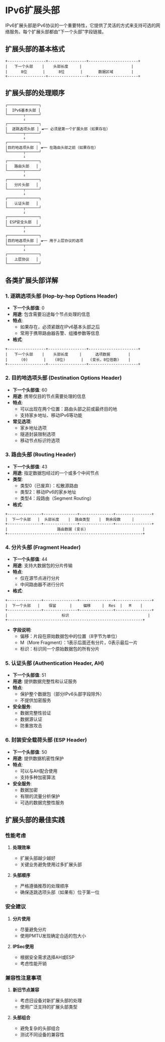 # IPv6扩展头部

IPv6扩展头部是IPv6协议的一个重要特性，它提供了灵活的方式来支持可选的网络服务。每个扩展头部都由"下一个头部"字段链接。

## 扩展头部的基本格式

```
+-----------------+-----------------+----------------------+
|   下一个头部    |    头部长度     |                      |
|      8位       |      8位       |       数据区域        |
+-----------------+-----------------+----------------------+
```

## 扩展头部的处理顺序

```
┌──────────────┐
│  IPv6基本头部 │
└───────┬──────┘
        ↓
┌──────────────┐
│  逐跳选项头部 │ ◄── 必须是第一个扩展头部（如果存在）
└───────┬──────┘
        ↓
┌──────────────┐
│目的地选项头部 │ ◄── 在路由头部之前（如果存在）
└───────┬──────┘
        ↓
┌──────────────┐
│   路由头部   │
└───────┬──────┘
        ↓
┌──────────────┐
│   分片头部   │
└───────┬──────┘
        ↓
┌──────────────┐
│   认证头部   │
└───────┬──────┘
        ↓
┌──────────────┐
│ ESP安全头部  │
└───────┬──────┘
        ↓
┌──────────────┐
│目的地选项头部 │ ◄── 用于上层协议的选项
└───────┬──────┘
        ↓
┌──────────────┐
│   上层协议   │
└──────────────┘
```

## 各类扩展头部详解

### 1. 逐跳选项头部 (Hop-by-hop Options Header)
- **下一个头部值**: 0
- **用途**: 包含需要沿途每个节点处理的信息
- **特点**: 
  * 如果存在，必须紧跟在IPv6基本头部之后
  * 常用于携带路由器告警、组播参数等信息
- **格式**:
```
+-----------------+-----------------+----------------------+
|   下一个头部    |    头部长度     |      选项数据        |
|      (0)       |    (8位)       |   (变长，8位倍数)    |
+-----------------+-----------------+----------------------+
```

### 2. 目的地选项头部 (Destination Options Header)
- **下一个头部值**: 60
- **用途**: 携带仅目的节点需要处理的信息
- **特点**:
  * 可以出现在两个位置：路由头部之前或最终目的地
  * 支持家乡地址、移动IPv6等功能
- **常见选项**:
  * 家乡地址选项
  * 隧道封装限制选项
  * 移动节点标识符选项

### 3. 路由头部 (Routing Header)
- **下一个头部值**: 43
- **用途**: 指定数据包经过的一个或多个中间节点
- **类型**:
  * 类型0（已废弃）：松散源路由
  * 类型2：移动IPv6的家乡地址
  * 类型4：段路由（Segment Routing）
- **格式**:
```
+---------------+---------------+---------------+----------------+
|  下一个头部   |  头部长度    |  路由类型    |  剩余段数     |
+---------------+---------------+---------------+----------------+
|                      路由数据 (变长)                         |
+------------------------------------------------------------+
```

### 4. 分片头部 (Fragment Header)
- **下一个头部值**: 44
- **用途**: 支持大数据包的分片传输
- **特点**:
  * 仅在源节点进行分片
  * 中间路由器不进行分片
- **格式**:
```
+---------------+---------------+---------------+----------------+
|  下一个头部   |    保留      |     偏移     |  Res  |   M    |
+---------------+---------------+---------------+----------------+
|                        标识                                   |
+------------------------------------------------------------+
```
- **字段说明**:
  * 偏移：片段在原始数据包中的位置（8字节为单位）
  * M（More Fragment）：1表示后面还有分片，0表示最后一片
  * 标识：标识同一个原始数据包的所有分片

### 5. 认证头部 (Authentication Header, AH)
- **下一个头部值**: 51
- **用途**: 提供数据完整性和认证服务
- **特点**:
  * 保护整个数据包（部分IPv6头部字段除外）
  * 不提供加密服务
- **安全服务**:
  * 数据完整性验证
  * 数据源认证
  * 防重放攻击

### 6. 封装安全载荷头部 (ESP Header)
- **下一个头部值**: 50
- **用途**: 提供数据机密性保护
- **特点**:
  * 可以与AH配合使用
  * 支持多种加密算法
- **安全服务**:
  * 数据加密
  * 有限的流量分析保护
  * 可选的数据完整性服务

## 扩展头部的最佳实践

### 性能考虑
1. **处理效率**
   - 扩展头部越少越好
   - 关键业务避免使用过多扩展头部

2. **头部顺序**
   - 严格遵循推荐的处理顺序
   - 确保逐跳选项头部（如果有）位于第一位

### 安全建议
1. **分片使用**
   - 尽量避免分片
   - 使用PMTU发现确定合适的包大小

2. **IPSec使用**
   - 根据安全需求选择AH或ESP
   - 考虑性能开销

### 兼容性注意事项
1. **新旧节点兼容**
   - 考虑旧设备对新扩展头部的处理
   - 使用广泛支持的扩展头部类型

2. **头部组合**
   - 避免复杂的头部组合
   - 测试不同设备的兼容性

